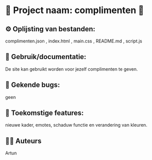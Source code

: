 # 🚀 Project naam: complimenten 🚀

## ⚙️ Oplijsting van bestanden: 
complimenten.json , index.html , main.css , README.md , script.js

## 📂 Gebruik/documentatie: 
De site kan gebruikt worden voor jezelf complimenten te geven.

## 🐞 Gekende bugs:
geen
## 🌱 Toekomstige features:
nieuwe kader, emotes, schaduw functie en verandering van kleuren.
## 👨‍💻 Auteurs
Artun 





